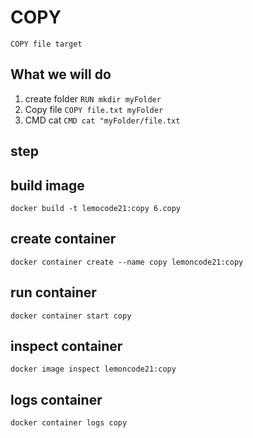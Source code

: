 # COPY

`COPY file target`

## What we will do

1. create folder
    `RUN mkdir myFolder`
2. Copy file 
    `COPY file.txt myFolder`
3. CMD cat
    `CMD cat "myFolder/file.txt`


## step

## build image
`docker build -t lemocode21:copy 6.copy`

## create container
`docker container create --name copy lemoncode21:copy`

## run container
`docker container start copy`

## inspect container
`docker image inspect lemoncode21:copy`

## logs container
`docker container logs copy`
